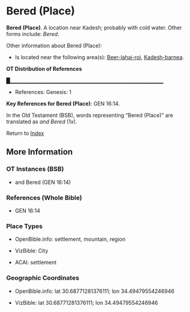 # Bered (Place)
**Bered (Place)**. 
A location near Kadesh; probably with cold water. 
Other forms include: 
*Bered*. 




Other information about Bered (Place):


* Is located near the following area(s): 
[Beer-lahai-roi](Beer-lahai-roi.md), [Kadesh-barnea](Kadesh-barnea.md). 


**OT Distribution of References**

█▁▁▁▁▁▁▁▁▁▁▁▁▁▁▁▁▁▁▁▁▁▁▁▁▁▁▁▁▁▁▁▁▁▁▁▁▁▁
* References: Genesis: 1



**Key References for Bered (Place)**: 
GEN 16:14. 


In the Old Testament (BSB), words representing “Bered (Place)” are translated as 
*and Bered* (1x). 




Return to [Index](00-Index.md)

## More Information

### OT Instances (BSB)

* and Bered (GEN 16:14)



### References (Whole Bible)

* GEN 16:14


### Place Types

* OpenBible.info: settlement, mountain, region

* VizBible: City

* ACAI: settlement



### Geographic Coordinates

* OpenBible.info: lat 30.68771281376111; lon 34.49479554246946

* VizBible: lat 30.68771281376111; lon 34.49479554246946




